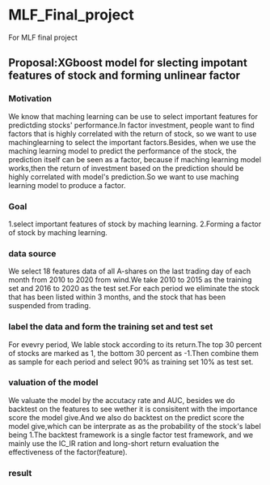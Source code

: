 # MLF_Final_project
For MLF final project
## Proposal:XGboost model for slecting impotant features of stock and forming  unlinear factor 
### Motivation
We know that maching learning can be use to select important features for predictding stocks' performance.In factor investment, people want to find factors that is highly correlated with the return of stock, so we want to use machinglearning to  select the important factors.Besides, when we use the maching learning model to predict the performance of the stock, the prediction itself can be seen as a factor, because if maching learning model works,then the return of investment based on the prediction should be highly correlated with model's prediction.So we want to use maching learning model to produce a factor.
### Goal
1.select important features of stock by maching learning.
2.Forming a factor of stock by maching learning.
### data source
We select 18 features data of all A-shares on the last trading day of each month from 2010 to 2020 from wind.We take 2010 to 2015 as the training set and 2016 to 2020 as the test set.For each period we eliminate the stock that has been listed within 3 months, and the stock that has been suspended from trading.
### label the data and form the training set and test set 
For evevry period, We lable stock according to its return.The top 30 percent of stocks are marked as 1, the bottom 30 percent as -1.Then combine them as sample for each period and select 90% as training set 10% as test set.
### valuation of the model 
We valuate the model by the accutacy rate and AUC, besides we do backtest on the features to see wether it is consisitent with the importance score the model give.And we also do backtest on the predict score the model give,which can be interprate as as the probability of the stock's label being 1.The backtest framework is a single factor test framework, and we mainly use the IC_IR ration and long-short return evaluation the effectiveness of the factor(feature). 
### result
